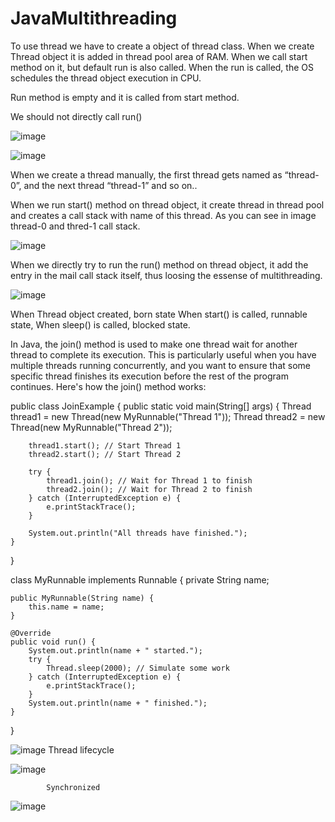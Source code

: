# JavaMultithreading

 


To use thread we have to create a object of thread class.
When we create Thread object it is added in thread pool area of RAM.
When we call start method on it, but default run is also called.
When the run is called, the OS schedules the thread object execution in CPU.

Run method is empty and it is called from start method.

We should not directly call run()



![image](https://github.com/yadavsandip32/JavaMultithreading/assets/20738229/b389e6ec-2f6c-4877-b6f7-6cac0a37c917)


![image](https://github.com/yadavsandip32/JavaMultithreading/assets/20738229/a52d555d-caf5-4a24-a539-6d14dab3c78b)


When we create a thread manually, the first thread gets named as “thread-0”, and the next thread “thread-1” and so on..

When we run start() method on thread object, it create thread in thread pool and creates a call stack with name of this thread.
As you can see in image thread-0 and thred-1 call stack.

![image](https://github.com/yadavsandip32/JavaMultithreading/assets/20738229/fae1b9e8-4416-42eb-81fd-3cbc00dce205)


When we directly try to run the run() method on thread object, it add the entry in the mail call stack itself, thus loosing the essense of multithreading.

 ![image](https://github.com/yadavsandip32/JavaMultithreading/assets/20738229/e7b0abe5-7be9-4b29-a0e5-09124c3e9866)



When Thread object created, born state
When start() is called, runnable state,
When sleep() is called, blocked state.





In Java, the join() method is used to make one thread wait for another thread to complete its execution. This is particularly useful when you have multiple threads running concurrently, and you want to ensure that some specific thread finishes its execution before the rest of the program continues. Here's how the join() method works:

public class JoinExample {
    public static void main(String[] args) {
        Thread thread1 = new Thread(new MyRunnable("Thread 1"));
        Thread thread2 = new Thread(new MyRunnable("Thread 2"));

        thread1.start(); // Start Thread 1
        thread2.start(); // Start Thread 2

        try {
            thread1.join(); // Wait for Thread 1 to finish
            thread2.join(); // Wait for Thread 2 to finish
        } catch (InterruptedException e) {
            e.printStackTrace();
        }

        System.out.println("All threads have finished.");
    }
}

class MyRunnable implements Runnable {
    private String name;

    public MyRunnable(String name) {
        this.name = name;
    }

    @Override
    public void run() {
        System.out.println(name + " started.");
        try {
            Thread.sleep(2000); // Simulate some work
        } catch (InterruptedException e) {
            e.printStackTrace();
        }
        System.out.println(name + " finished.");
    }
}


![image](https://github.com/yadavsandip32/JavaMultithreading/assets/20738229/b0a87cdb-0fad-4ed3-98cc-271b0a7333ea)
Thread lifecycle

![image](https://github.com/yadavsandip32/JavaMultithreading/assets/20738229/24858dbf-08b6-40ad-bc4e-9c26668a28e5)


			Synchronized

![image](https://github.com/yadavsandip32/JavaMultithreading/assets/20738229/666e29ef-bc8c-4b8b-b6dc-fda61e20e1c0)

